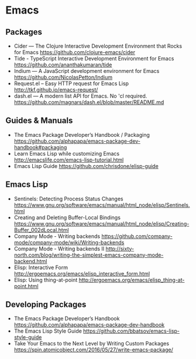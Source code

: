# Emacs

## Packages

* Cider — The Clojure Interactive Development Environment that Rocks for Emacs
  https://github.com/clojure-emacs/cider
* Tide - TypeScript Interactive Development Environment for Emacs
  https://github.com/ananthakumaran/tide
* Indium — A JavaScript development environment for Emacs 
  https://github.com/NicolasPetton/Indium
* Request.el – Easy HTTP request for Emacs Lisp
  http://tkf.github.io/emacs-request/
* dash.el — A modern list API for Emacs. No 'cl required.
  https://github.com/magnars/dash.el/blob/master/README.md

## Guides & Manuals

* The Emacs Package Developer’s Handbook / Packaging
  https://github.com/alphapapa/emacs-package-dev-handbook#packaging
* Learn Emacs Lisp while customizing Emacs
  http://emacslife.com/emacs-lisp-tutorial.html
* Emacs Lisp Guide
  https://github.com/chrisdone/elisp-guide

## Emacs Lisp

* Sentinels: Detecting Process Status Changes
  https://www.gnu.org/software/emacs/manual/html_node/elisp/Sentinels.html
* Creating and Deleting Buffer-Local Bindings
  https://www.gnu.org/software/emacs/manual/html_node/elisp/Creating-Buffer_002dLocal.html
* Company Mode - Writing backends
  https://github.com/company-mode/company-mode/wiki/Writing-backends 
* Company Mode - Writing backends II
  http://sixty-north.com/blog/writing-the-simplest-emacs-company-mode-backend.html
* Elisp: Interactive Form 
  http://ergoemacs.org/emacs/elisp_interactive_form.html
* Elisp: Using thing-at-point
  http://ergoemacs.org/emacs/elisp_thing-at-point.html

## Developing Packages

* The Emacs Package Developer’s Handbook
  https://github.com/alphapapa/emacs-package-dev-handbook
* The Emacs Lisp Style Guide
  https://github.com/bbatsov/emacs-lisp-style-guide
* Take Your Emacs to the Next Level by Writing Custom Packages
  https://spin.atomicobject.com/2016/05/27/write-emacs-package/
